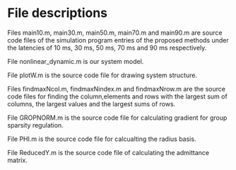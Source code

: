 # File descriptions
Files main10.m, main30.m, main50.m, main70.m and main90.m are source code files of the simulation program entries of the proposed methods under the latencies of  10 ms, 30 ms, 50 ms, 70 ms and 90 ms respectively.

File nonlinear_dynamic.m is our system model.

File plotW.m is the source code file for drawing system structure.

Files findmaxNcol.m, findmaxNindex.m and findmaxNrow.m are the source code files for finding the column,elements and rows with the largest sum of columns, the largest values and the largest sums of rows.  

File GROPNORM.m is the source code file for calculating gradient for group sparsity regulation.

File PHI.m is the source code file for calcualting the radius basis.

File ReducedY.m is the source code file of calculating the admittance matrix.


